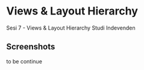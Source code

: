 # Views & Layout Hierarchy

Sesi 7 - Views & Layout Hierarchy Studi Indevenden

## Screenshots

to be continue